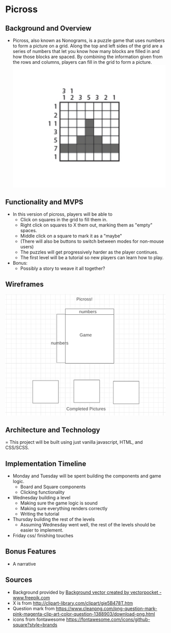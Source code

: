 # Picross

## Background and Overview

-   Picross, also known as Nonograms, is a puzzle game that uses numbers to form a picture on a grid. Along the top and left sides of the grid are a series of numbers that let you know how many blocks are filled in and how those blocks are spaced. By combining the information given from the rows and columns, players can fill in the grid to form a picture.  
    ![picross_example](./images/picross_example.png)

## Functionality and MVPS

-   In this version of picross, players will be able to
    -   Click on squares in the grid to fill them in.
    -   Right click on squares to X them out, marking them as "empty" spaces.
    -   Middle click on a square to mark it as a "maybe"
    -   (There will also be buttons to switch between modes for non-mouse users)
    -   The puzzles will get progressively harder as the player continues.
    -   The first level will be a tutorial so new players can learn how to play.
-   Bonus:
    -   Possibly a story to weave it all together?

## Wireframes

![wireframe](./images/wireframe.png)

## Architecture and Technology

= This project will be built using just vanilla javascript, HTML, and CSS/SCSS.

## Implementation Timeline

-   Monday and Tuesday will be spent building the components and game logic.
    -   Board and Square components
    -   Clicking functionality
-   Wednesday building a level
    -   Making sure the game logic is sound
    -   Making sure everything renders correctly
    -   Writing the tutorial
-   Thursday building the rest of the levels
    -   Assuming Wednesday went well, the rest of the levels should be easier to implement.
-   Friday css/ finishing touches

## Bonus Features

-   A narrative

## Sources

-   Background provided by <a href='https://www.freepik.com/vectors/background'>Background vector created by vectorpocket - www.freepik.com</a>
-   X is from http://clipart-library.com/clipart/gie5B478T.htm
-   Question mark from https://www.cleanpng.com/png-question-mark-pink-magenta-clip-art-color-question-1388903/download-png.html
-   icons from fontawesome
    https://fontawesome.com/icons/github-square?style=brands
